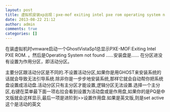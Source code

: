 ```yaml
---
layout: post
title: 虚拟机安装xp出现：pxe-mof exiting intel pxe rom operating system not found
date: 2013-08-22 21:12
author: admin
comments: true
categories: []
---
```


在装虚拟机时vmware启动一个GhostVistaSp1总显示PXE-MOF:Exiting Intel PXE ROM. 。然后是Operating System not found ……安装盘是……
在分区进没有设置为作用分区，即活动分区。
 
主要分区跟活动分区是不同的.不设置活动分区,如果你是用GHOST来安装系统的话就会导致无法引导系统.除非你是一步步地安装系统,那样它就会自动帮你把系统盘设置成活动盘.活动分区只有主分区才能设置,逻辑分区无法设置.选择一个主分区,右键在菜单最下面一项右拉会看到设置为活动盘或是作用盘,如果你的是PQ是中文版就会这样显示,最后一项是进阶到>>设置作用盘.如果是英文版,则是set active这个是活动的英文
